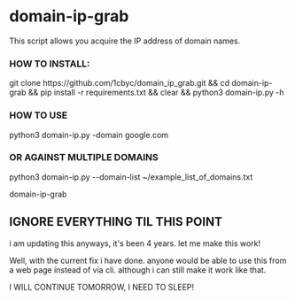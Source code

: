 # domain-ip-grab

This script allows you acquire the IP address of domain names.

<h3><b>HOW TO INSTALL</b>:</h3>
git clone https://github.com/1cbyc/domain_ip_grab.git && cd domain-ip-grab && pip install -r requirements.txt && clear && python3 domain-ip.py -h


<h3><b>HOW TO USE</b></h3>
python3 domain-ip.py -domain google.com

<h3><b>OR AGAINST MULTIPLE DOMAINS</b></h3>
python3 domain-ip.py --domain-list ~/example_list_of_domains.txt

domain-ip-grab

## IGNORE EVERYTHING TIL THIS POINT

i am updating this anyways, it's been 4 years. let me make this work! 

Well, with the current fix i have done. anyone would be able to use this from a web page instead of via cli. although i can still make it work like that.

I WILL CONTINUE TOMORROW, I NEED TO SLEEP!